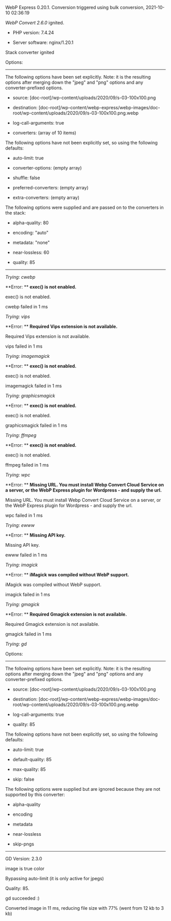 WebP Express 0.20.1. Conversion triggered using bulk conversion, 2021-10-10 02:36:19

*WebP Convert 2.6.0*  ignited.
- PHP version: 7.4.24
- Server software: nginx/1.20.1

Stack converter ignited

Options:
------------
The following options have been set explicitly. Note: it is the resulting options after merging down the "jpeg" and "png" options and any converter-prefixed options.
- source: [doc-root]/wp-content/uploads/2020/09/s-03-100x100.png
- destination: [doc-root]/wp-content/webp-express/webp-images/doc-root/wp-content/uploads/2020/09/s-03-100x100.png.webp
- log-call-arguments: true
- converters: (array of 10 items)

The following options have not been explicitly set, so using the following defaults:
- auto-limit: true
- converter-options: (empty array)
- shuffle: false
- preferred-converters: (empty array)
- extra-converters: (empty array)

The following options were supplied and are passed on to the converters in the stack:
- alpha-quality: 80
- encoding: "auto"
- metadata: "none"
- near-lossless: 60
- quality: 85
------------


*Trying: cwebp* 

**Error: ** **exec() is not enabled.** 
exec() is not enabled.
cwebp failed in 1 ms

*Trying: vips* 

**Error: ** **Required Vips extension is not available.** 
Required Vips extension is not available.
vips failed in 1 ms

*Trying: imagemagick* 

**Error: ** **exec() is not enabled.** 
exec() is not enabled.
imagemagick failed in 1 ms

*Trying: graphicsmagick* 

**Error: ** **exec() is not enabled.** 
exec() is not enabled.
graphicsmagick failed in 1 ms

*Trying: ffmpeg* 

**Error: ** **exec() is not enabled.** 
exec() is not enabled.
ffmpeg failed in 1 ms

*Trying: wpc* 

**Error: ** **Missing URL. You must install Webp Convert Cloud Service on a server, or the WebP Express plugin for Wordpress - and supply the url.** 
Missing URL. You must install Webp Convert Cloud Service on a server, or the WebP Express plugin for Wordpress - and supply the url.
wpc failed in 1 ms

*Trying: ewww* 

**Error: ** **Missing API key.** 
Missing API key.
ewww failed in 1 ms

*Trying: imagick* 

**Error: ** **iMagick was compiled without WebP support.** 
iMagick was compiled without WebP support.
imagick failed in 1 ms

*Trying: gmagick* 

**Error: ** **Required Gmagick extension is not available.** 
Required Gmagick extension is not available.
gmagick failed in 1 ms

*Trying: gd* 

Options:
------------
The following options have been set explicitly. Note: it is the resulting options after merging down the "jpeg" and "png" options and any converter-prefixed options.
- source: [doc-root]/wp-content/uploads/2020/09/s-03-100x100.png
- destination: [doc-root]/wp-content/webp-express/webp-images/doc-root/wp-content/uploads/2020/09/s-03-100x100.png.webp
- log-call-arguments: true
- quality: 85

The following options have not been explicitly set, so using the following defaults:
- auto-limit: true
- default-quality: 85
- max-quality: 85
- skip: false

The following options were supplied but are ignored because they are not supported by this converter:
- alpha-quality
- encoding
- metadata
- near-lossless
- skip-pngs
------------

GD Version: 2.3.0
image is true color
Bypassing auto-limit (it is only active for jpegs)
Quality: 85. 
gd succeeded :)

Converted image in 11 ms, reducing file size with 77% (went from 12 kb to 3 kb)
